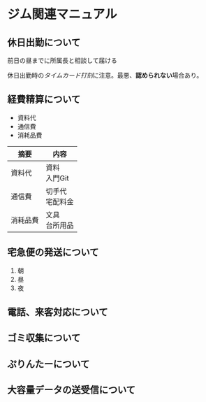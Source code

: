 # ジム関連マニュアル
## 休日出勤について
前日の昼までに所属長と相談して届ける

休日出勤時の*タイムカード打刻*に注意。最悪、**認められない**場合あり。

## 経費精算について
- 資料代
- 通信費
- 消耗品費

|摘要|内容
|--|--
|資料代|資料<br> 入門Git
|通信費|切手代<br>宅配料金
|消耗品費|文具<br>台所用品



## 宅急便の発送について
1. 朝
1. 昼
1. 夜

## 電話、来客対応について
## ゴミ収集について
## ぷりんたーについて
## 大容量データの送受信について
